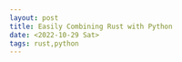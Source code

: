 ```yaml
---
layout: post
title: Easily Combining Rust with Python
date: <2022-10-29 Sat>
tags: rust,python
---
```



